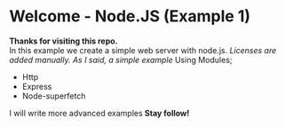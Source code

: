 # Welcome - Node.JS (Example 1)
**Thanks for visiting this repo.**	
In this example we create a simple web server with node.js.
*Licenses are added manually. As I said, a simple example*
Using Modules;
 - Http
 - Express
 - Node-superfetch
 
I will write more advanced examples
**Stay follow!**
